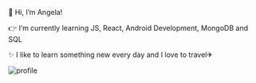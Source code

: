 🙌 Hi, I’m Angela!

👉 I’m currently learning JS, React, Android Development, MongoDB and SQL

✨ I like to learn something new every day and I love to travel✈

![profile](https://user-images.githubusercontent.com/90863765/206926465-e606c6d9-81e4-4f3e-95b5-7e5368c73ca4.gif)
